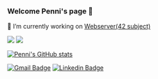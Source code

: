 ### Welcome Penni's page 👋

🔭 I’m currently working on [Webserver(42 subject)](https://github.com/404-DriverNotFound/200-OK)

![](https://img.shields.io/badge/-C%2FC%2B%2B-%2300599C) ![](https://img.shields.io/badge/-Docker-blue)

[![Penni's GitHub stats](https://github-readme-stats.vercel.app/api?username=PennyBlack2008)](https://github.com/PennyBlack2008/github-readme-stats)

[![Gmail Badge](https://img.shields.io/badge/Gmail-d14836?style=flat-square&logo=Gmail&logoColor=white&link=mailto:g2ang12@gmail.com)](mailto:g2ang12@gmail.com)
[![Linkedin Badge](https://img.shields.io/badge/-LinkedIn-blue?style=flat-square&logo=Linkedin&logoColor=white&link=https://www.linkedin.com/in/jinwoo-kang-568726154/)](https://www.linkedin.com/in/jinwoo-kang-568726154/)

<!--
**PennyBlack2008/PennyBlack2008** is a ✨ _special_ ✨ repository because its `README.md` (this file) appears on your GitHub profile.

Here are some ideas to get you started:

- 🔭 I’m currently working on ...
- 🌱 I’m currently learning ...
- 👯 I’m looking to collaborate on ...
- 🤔 I’m looking for help with ...
- 💬 Ask me about ...
- 📫 How to reach me: ...
- 😄 Pronouns: ...
- ⚡ Fun fact: ...
-->
